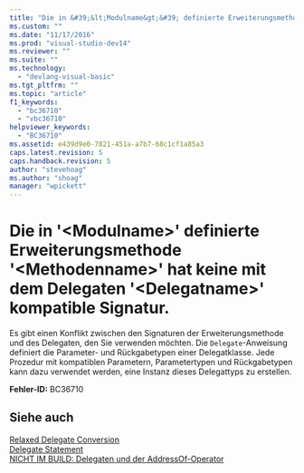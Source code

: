 ```yaml
---
title: "Die in &#39;&lt;Modulname&gt;&#39; definierte Erweiterungsmethode &#39;&lt;Methodenname&gt;&#39; hat keine mit dem Delegaten &#39;&lt;Delegatname&gt;&#39; kompatible Signatur. | Microsoft Docs"
ms.custom: ""
ms.date: "11/17/2016"
ms.prod: "visual-studio-dev14"
ms.reviewer: ""
ms.suite: ""
ms.technology: 
  - "devlang-visual-basic"
ms.tgt_pltfrm: ""
ms.topic: "article"
f1_keywords: 
  - "bc36710"
  - "vbc36710"
helpviewer_keywords: 
  - "BC36710"
ms.assetid: e439d9e0-7821-451a-a7b7-68c1cf1a85a3
caps.latest.revision: 5
caps.handback.revision: 5
author: "stevehoag"
ms.author: "shoag"
manager: "wpickett"
---
```

# Die in &#39;&lt;Modulname&gt;&#39; definierte Erweiterungsmethode &#39;&lt;Methodenname&gt;&#39; hat keine mit dem Delegaten &#39;&lt;Delegatname&gt;&#39; kompatible Signatur.
Es gibt einen Konflikt zwischen den Signaturen der Erweiterungsmethode und des Delegaten, den Sie verwenden möchten. Die `Delegate`\-Anweisung definiert die Parameter\- und Rückgabetypen einer Delegatklasse. Jede Prozedur mit kompatiblen Parametern, Parametertypen und Rückgabetypen kann dazu verwendet werden, eine Instanz dieses Delegattyps zu erstellen.  
  
 **Fehler\-ID:** BC36710  
  
## Siehe auch  
 [Relaxed Delegate Conversion](../../visual-basic/programming-guide/language-features/delegates/relaxed-delegate-conversion.md)   
 [Delegate Statement](../../visual-basic/language-reference/statements/delegate-statement.md)   
 [NICHT IM BUILD: Delegaten und der AddressOf\-Operator](http://msdn.microsoft.com/de-de/7b2ed932-8598-4355-b2f7-5cedb23ee86f)
